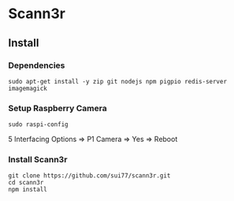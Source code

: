 # Scann3r

## Install

### Dependencies
    sudo apt-get install -y zip git nodejs npm pigpio redis-server imagemagick

### Setup Raspberry Camera

    sudo raspi-config

5 Interfacing Options => P1 Camera => Yes => Reboot

### Install Scann3r

    git clone https://github.com/sui77/scann3r.git
    cd scann3r
    npm install


